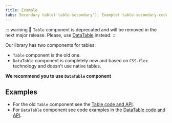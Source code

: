 ```yaml
---
title: Example
tabs: Secondary table('table-secondary'), Example('table-secondary-code')
---
```


::: warning
:rotating_light: `Table` component is deprecated and will be removed in the next major release. Please, use [DataTable](/table-group/data-table/data-table) instead.
:::

Our library has two components for tables:

- `Table` component is the old one.
- `DataTable` component is completely new and based on `CSS-flex` technology and doesn't use native tables.

**We recommend you to use `DataTable` component**

## Examples

- For the old `Table` component see the [Table code and API](/table-group/table-old/table-old).
- For `DataTable` component see code examples in the [DataTable code and API](/table-group/data-table/data-table).
